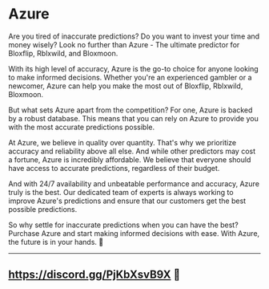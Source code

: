 # Azure

Are you tired of inaccurate predictions? Do you want to invest your time and money wisely? Look no further than Azure - The ultimate predictor for Bloxflip, Rblxwild, and Bloxmoon.

With its high level of accuracy, Azure is the go-to choice for anyone looking to make informed decisions. Whether you're an experienced gambler or a newcomer, Azure can help you make the most out of Bloxflip, Rblxwild, Bloxmoon.

But what sets Azure apart from the competition? For one, Azure is backed by a robust database. This means that you can rely on Azure to provide you with the most accurate predictions possible.

At Azure, we believe in quality over quantity. That's why we prioritize accuracy and reliability above all else. And while other predictors may cost a fortune, Azure is incredibly affordable. We believe that everyone should have access to accurate predictions, regardless of their budget.

And with 24/7 availability and unbeatable performance and accuracy, Azure truly is the best. Our dedicated team of experts is always working to improve Azure's predictions and ensure that our customers get the best possible predictions.

So why settle for inaccurate predictions when you can have the best? Purchase Azure and start making informed decisions with ease. With Azure, the future is in your hands. 🔮

---------------------------------
https://discord.gg/PjKbXsvB9X 💙
---------------------------------
